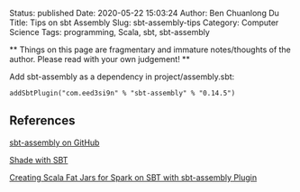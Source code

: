 Status: published
Date: 2020-05-22 15:03:24
Author: Ben Chuanlong Du
Title: Tips on sbt Assembly
Slug: sbt-assembly-tips
Category: Computer Science
Tags: programming, Scala, sbt, sbt-assembly

**
Things on this page are
fragmentary and immature notes/thoughts of the author.
Please read with your own judgement!
**


Add sbt-assembly as a dependency in project/assembly.sbt:

    addSbtPlugin("com.eed3si9n" % "sbt-assembly" % "0.14.5")

## References

[sbt-assembly on GitHub](https://github.com/sbt/sbt-assembly)

[Shade with SBT](http://manuzhang.github.io/2016/10/15/shading.html)

[Creating Scala Fat Jars for Spark on SBT with sbt-assembly Plugin](http://queirozf.com/entries/creating-scala-fat-jars-for-spark-on-sbt-with-sbt-assembly-plugin)

